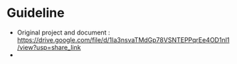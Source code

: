 # Guideline
- Original project and document : https://drive.google.com/file/d/1Ia3nsvaTMdGp78VSNTEPPqrEe4OD1nl1/view?usp=share_link
- 